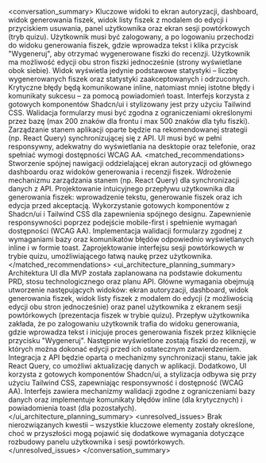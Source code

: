 <conversation_summary>
<decisions>
Kluczowe widoki to ekran autoryzacji, dashboard, widok generowania fiszek, widok listy fiszek z modalem do edycji i przyciskiem usuwania, panel użytkownika oraz ekran sesji powtórkowych (tryb quizu).
Użytkownik musi być zalogowany, a po logowaniu przechodzi do widoku generowania fiszek, gdzie wprowadza tekst i klika przycisk "Wygeneruj", aby otrzymać wygenerowane fiszki do recenzji.
Użytkownik ma możliwość edycji obu stron fiszki jednocześnie (strony wyświetlane obok siebie).
Widok wyświetla jedynie podstawowe statystyki – liczbę wygenerowanych fiszek oraz statystyki zaakceptowanych i odrzuconych.
Krytyczne błędy będą komunikowane inline, natomiast mniej istotne błędy i komunikaty sukcesu – za pomocą powiadomień toast.
Interfejs korzysta z gotowych komponentów Shadcn/ui i stylizowany jest przy użyciu Tailwind CSS.
Walidacja formularzy musi być zgodna z ograniczeniami określonymi przez bazę (max 200 znaków dla frontu i max 500 znaków dla tyłu fiszki).
Zarządzanie stanem aplikacji oparte będzie na rekomendowanej strategii (np. React Query) synchronizującej się z API.
UI musi być w pełni responsywny, adekwatny do wyświetlania na desktopie oraz telefonie, oraz spełniać wymogi dostępności WCAG AA.
</decisions>
<matched_recommendations>
Stworzenie spójnej nawigacji oddzielającej ekran autoryzacji od głównego dashboardu oraz widoków generowania i recenzji fiszek.
Wdrożenie mechanizmu zarządzania stanem (np. React Query) dla synchronizacji danych z API.
Projektowanie intuicyjnego przepływu użytkownika dla generowania fiszek: wprowadzenie tekstu, generowanie fiszek oraz ich edycja przed akceptacją.
Wykorzystanie gotowych komponentów z Shadcn/ui i Tailwind CSS dla zapewnienia spójnego designu.
Zapewnienie responsywności poprzez podejście mobile-first i spełnienie wymagań dostępności (WCAG AA).
Implementacja walidacji formularzy zgodnej z wymaganiami bazy oraz komunikatów błędów odpowiednio wyświetlanych inline i w formie toast.
Zaprojektowanie interfejsu sesji powtórkowych w trybie quizu, umożliwiającego łatwą naukę przez użytkownika.
</matched_recommendations>
<ui_architecture_planning_summary>
Architektura UI dla MVP została zaplanowana na podstawie dokumentu PRD, stosu technologicznego oraz planu API. Główne wymagania obejmują utworzenie następujących widoków: ekran autoryzacji, dashboard, widok generowania fiszek, widok listy fiszek z modalem do edycji (z możliwością edycji obu stron jednocześnie) oraz panel użytkownika z ekranem sesji powtórkowych (prezentacja fiszek w trybie quizu).
Przepływ użytkownika zakłada, że po zalogowaniu użytkownik trafia do widoku generowania, gdzie wprowadza tekst i inicjuje proces generowania fiszek przez kliknięcie przycisku "Wygeneruj". Następnie wyświetlone zostają fiszki do recenzji, w których można dokonać edycji przed ich ostatecznym zatwierdzeniem.
Integracja z API będzie oparta o mechanizmy synchronizacji stanu, takie jak React Query, co umożliwi aktualizację danych w aplikacji. Dodatkowo, UI korzysta z gotowych komponentów Shadcn/ui, a stylizacja odbywa się przy użyciu Tailwind CSS, zapewniając responsywność i dostępność (WCAG AA). Interfejs zawiera mechanizmy walidacji zgodne z ograniczeniami bazy danych oraz implementuje komunikaty błędów inline (dla krytycznych) i powiadomienia toast (dla pozostałych).
</ui_architecture_planning_summary>
<unresolved_issues>
Brak nierozwiązanych kwestii – wszystkie kluczowe elementy zostały określone, choć w przyszłości mogą pojawić się dodatkowe wymagania dotyczące rozbudowy panelu użytkownika i sesji powtórkowych.
</unresolved_issues>
</conversation_summary>